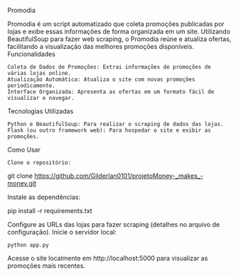 Promodia

Promodia é um script automatizado que coleta promoções publicadas por lojas e exibe essas informações de forma organizada em um site. Utilizando BeautifulSoup para fazer web scraping, o Promodia reúne e atualiza ofertas, facilitando a visualização das melhores promoções disponíveis.
Funcionalidades

    Coleta de Dados de Promoções: Extrai informações de promoções de várias lojas online.
    Atualização Automática: Atualiza o site com novas promoções periodicamente.
    Interface Organizada: Apresenta as ofertas em um formato fácil de visualizar e navegar.

Tecnologias Utilizadas

    Python e BeautifulSoup: Para realizar o scraping de dados das lojas.
    Flask (ou outro framework web): Para hospedar o site e exibir as promoções.

Como Usar

    Clone o repositório:

git clone https://github.com/Gilderlan0101/projetoMoney-_makes_-money.git

Instale as dependências:

pip install -r requirements.txt

Configure as URLs das lojas para fazer scraping (detalhes no arquivo de configuração).
Inicie o servidor local:

    python app.py

Acesse o site localmente em http://localhost:5000 para visualizar as promoções mais recentes.
